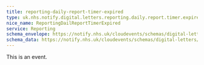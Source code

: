 ```yaml
---
title: reporting-daily-report-timer-expired
type: uk.nhs.notify.digital.letters.reporting.daily.report.timer.expired.v1
nice_name: ReportingDailReportTimerExpired
service: Reporting
schema_envelope: https://notify.nhs.uk/cloudevents/schemas/digital-letters/2025-10-draft/events/uk.nhs.notify.digital.letters.reporting.daily.report.timer.expired.v1.schema.json
schema_data: https://notify.nhs.uk/cloudevents/schemas/digital-letters/2025-10-draft/data/digital-letter-base-data.schema.json
---
```


This is an event.
